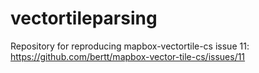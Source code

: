 # vectortileparsing

Repository for reproducing mapbox-vectortile-cs issue 11: https://github.com/bertt/mapbox-vector-tile-cs/issues/11
